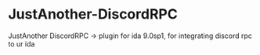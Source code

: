# JustAnother-DiscordRPC
JustAnother DiscordRPC -> plugin for ida 9.0sp1, for integrating discord rpc to ur ida
